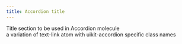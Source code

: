```yaml
---
title: Accordion title
---  
```

Title section to be used in Accordion molecule  
a variation of text-link atom with uikit-accordion specific class names 